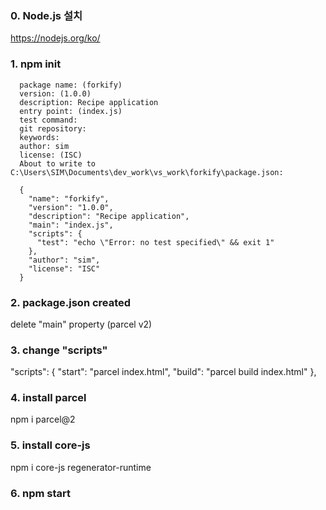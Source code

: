 ### 0. Node.js 설치
  https://nodejs.org/ko/

### 1. npm init
```
  package name: (forkify)
  version: (1.0.0)
  description: Recipe application
  entry point: (index.js)
  test command:
  git repository:
  keywords:
  author: sim
  license: (ISC)
  About to write to C:\Users\SIM\Documents\dev_work\vs_work\forkify\package.json:
```
```
  {
    "name": "forkify",
    "version": "1.0.0",
    "description": "Recipe application",
    "main": "index.js",
    "scripts": {
      "test": "echo \"Error: no test specified\" && exit 1"
    },
    "author": "sim",
    "license": "ISC"
  }
```

### 2. package.json created
  delete "main" property (parcel v2)

### 3. change "scripts"
  "scripts": {
    "start": "parcel index.html",
    "build": "parcel build index.html"
  },
  
### 4. install parcel
  npm i parcel@2

### 5. install core-js
  npm i core-js regenerator-runtime

### 6. npm start

